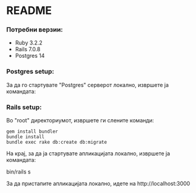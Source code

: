 # README

### Потребни верзии:

- Ruby 3.2.2
- Rails 7.0.8
- Postgres 14

### Postgres setup:

За да го стартувате "Postgres" серверот локално, извршете ја командата:



### Rails setup:


Во "root" директориумот, извршете ги слените команди:

    gem install bundler
    bundle install
    bundle exec rake db:create db:migrate

На крај, за да ја стартувате апликацијата локално, извршете ја командата:

bin/rails s

За да пристапите апликацијата локално, идете на http://localhost:3000
